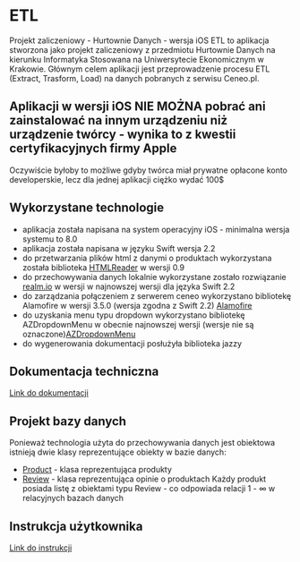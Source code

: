 # ETL
Projekt zaliczeniowy - Hurtownie Danych - wersja iOS
ETL to aplikacja stworzona jako projekt zaliczeniowy z przedmiotu Hurtownie Danych na kierunku Informatyka Stosowana na Uniwersytecie Ekonomicznym w Krakowie. Głównym celem aplikacji jest przeprowadzenie procesu ETL (Extract, Trasform, Load) na danych pobranych z serwisu Ceneo.pl.

## Aplikacji w wersji iOS NIE MOŻNA pobrać ani zainstalować na innym urządzeniu niż urządzenie twórcy - wynika to z kwestii certyfikacyjnych firmy Apple
Oczywiście byłoby to możliwe gdyby twórca miał prywatne opłacone konto developerskie, lecz dla jednej aplikacji ciężko wydać 100$

## Wykorzystane technologie
- aplikacja została napisana na system operacyjny iOS - minimalna wersja systemu to 8.0
- aplikacja została napisana w języku Swift wersja 2.2
- do przetwarzania plików html z danymi o produktach wykorzystana została biblioteka [HTMLReader](https://github.com/nolanw/HTMLReader) w wersji 0.9
- do przechowywania danych lokalnie wykorzystane zostało rozwiązanie [realm.io](https://realm.io/products/swift/) w wersji w najnowszej wersji dla języka Swift 2.2
- do zarządzania połączeniem z serwerem ceneo wykorzystano bibliotekę Alamofire w wersji 3.5.0 (wersja zgodna z Swift 2.2) [Alamofire](https://github.com/Alamofire/Alamofire)
- do uzyskania menu typu dropdown wykorzystano bibliotekę AZDropdownMenu w obecnie najnowszej wersji (wersje nie są oznaczone)[AZDropdownMenu](https://github.com/realm/jazzy)
- do wygenerowania dokumentacji posłużyła biblioteka jazzy 

## Dokumentacja techniczna
[Link do dokumentacji](http://kartwal.ayz.pl/docs/index.html)

## Projekt bazy danych
Ponieważ technologia użyta do przechowywania danych jest obiektowa istnieją dwie klasy reprezentujące obiekty w bazie danych:
- [Product](http://kartwal.ayz.pl/docs/Classes/Product.html) - klasa reprezentująca produkty
- [Review](http://kartwal.ayz.pl/docs/Classes/Review.html) - klasa reprezentująca opinie o produktach
Każdy produkt posiada listę z obiektami typu Review - co odpowiada relacji 1 - &#8734; w relacyjnych bazach danych 

## Instrukcja użytkownika
[Link do instrukcji](http://kartwal.ayz.pl/instrukcjaETL.pdf)
